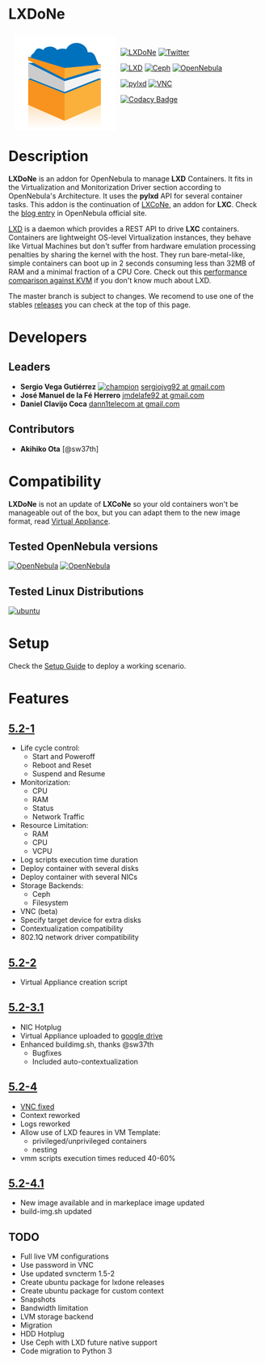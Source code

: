 # LXDoNe

<a href="https://github.com/OpenNebula/addon-lxdone"><img src="picts/LXDoNe-logo-final.png" align="left" hspace="10" vspace="6"></a>

<br />

[![LXDoNe](https://img.shields.io/badge/release-1707-3c97f3.svg?style=flat-square)](https://github.com/OpenNebula/addon-lxdone/releases)
[![Twitter](https://img.shields.io/twitter/url/http/shields.io.svg?style=social)](https://twitter.com/intent/tweet?text=I%20want%20freedom.%20I%20want%20efficiency.%20Faster%20private%20clouds%20for%20everyone.%20%23LXDoNe%20%2B%20%40opennebula%20%3D%20performance%20⚡️%20https%3A%2F%2Fgithub.com/OpenNebula/addon-lxdone%2F&source=webclient)

[![LXD](https://img.shields.io/badge/lxd-LTS-orange.svg?style=flat-square)](https://linuxcontainers.org/lxd/)
[![Ceph](https://img.shields.io/badge/ceph-LTS-red.svg?style=flat-square)](https://ceph.com)
[![OpenNebula](https://img.shields.io/badge/one-5.2.1-blue.svg?style=flat-square)](https://opennebula.org)

[![pylxd](https://img.shields.io/badge/pylxd-2.0.5-brightgreen.svg?style=flat-square)](https://pylxd.readthedocs.io/en/stable/)
[![VNC](https://img.shields.io/badge/svncterm-1.2-yellow.svg?style=flat-square)](https://github.com/dealfonso/svncterm)

[![Codacy Badge](https://api.codacy.com/project/badge/Grade/d691613459d443a6861438a8319daa1d)](https://www.codacy.com/app/LXDoNe/addon-lxdone?utm_source=github.com&amp;utm_medium=referral&amp;utm_content=OpenNebula/addon-lxdone&amp;utm_campaign=Badge_Grade)

<br />
<br />

# Description

**LXDoNe** is an addon for OpenNebula to manage **LXD** Containers. It fits in the Virtualization and Monitorization Driver section according to OpenNebula's Architecture. It uses the **pylxd** API for several container tasks. This addon is the continuation of [LXCoNe](https://github.com/OpenNebula/addon-lxcone/), an addon for **LXC**. Check the [blog entry](https://opennebula.org/lxdone-lightweight-virtualization-for-opennebula/) in OpenNebula official site.

[LXD](https://linuxcontainers.org/lxd/) is a daemon which provides a REST API to drive **LXC** containers. Containers are lightweight OS-level Virtualization instances, they behave like Virtual Machines but don't suffer from hardware emulation processing penalties by sharing the kernel with the host. They run bare-metal-like, simple containers can boot up in 2 seconds consuming less than 32MB of RAM and a minimal fraction of a CPU Core. Check out this [performance comparison against KVM](https://insights.ubuntu.com/2015/05/18/lxd-crushes-kvm-in-density-and-speed/) if you don't know much about LXD.

The master branch is subject to changes. We recomend to use one of the stables [releases](https://github.com/OpenNebula/addon-lxcone/releases) you can check at the top of this page.

# Developers

## Leaders
- **Sergio Vega Gutiérrez** [![champion](https://img.shields.io/badge/one-champion-blue.svg?style=flat-square)](https://opennebula.org/community/community-champions/) [sergiojvg92 at gmail.com](mailto:sergiojvg92@gmail.com?subject=LXDoNe)
- **José Manuel de la Fé Herrero** [jmdelafe92 at gmail.com](mailto:jmdelafe92@gmail.com?subject=LXDoNe)
- **Daniel Clavijo Coca** [dann1telecom at gmail.com](mailto:dann1telecom@gmail.com?subject=LXDoNe)

## Contributors
- **Akihiko Ota**     [@sw37th]

# Compatibility
**LXDoNe** is not an update of **LXCoNe** so your old containers won't be manageable out of the box, but you can  adapt them to the new image format, read [Virtual Appliance](Image.md).

## Tested OpenNebula versions
[![OpenNebula](https://img.shields.io/badge/one-5.2.1-blue.svg?style=flat-square)](https://opennebula.org)
[![OpenNebula](https://img.shields.io/badge/one-5.2.0-blue.svg?style=flat-square)](https://opennebula.org)

## Tested Linux Distributions
[![ubuntu](https://img.shields.io/badge/ubuntu-1604-orange.svg?style=flat-square)](https://ubuntu.com)

# Setup
Check the [Setup Guide](Setup.md)  to deploy a working scenario.

# Features
## [5.2-1](https://github.com/OpenNebula/addon-lxdone/releases/tag/v5.2-1)
- Life cycle control:
    - Start and Poweroff
    - Reboot and Reset
    - Suspend and Resume
- Monitorization:
    - CPU
    - RAM
    - Status
    - Network Traffic
- Resource Limitation:
    - RAM
    - CPU
    - VCPU
- Log scripts execution time duration
- Deploy container with several disks
- Deploy container with several NICs
- Storage Backends:
    - Ceph
    - Filesystem
- VNC (beta)
- Specify target device for extra disks
- Contextualization compatibility
- 802.1Q network driver compatibility

## [5.2-2](https://github.com/OpenNebula/addon-lxdone/releases/tag/v5.2-2)
- Virtual Appliance creation script

## [5.2-3.1](https://github.com/OpenNebula/addon-lxdone/releases/tag/v5.2-3.1)
- NIC Hotplug
- Virtual Appliance uploaded to [google drive](https://drive.google.com/uc?export=download&confirm=FkpQ&id=0B97YSqohwcQ0bTFRUE5RMmphT1U)
- Enhanced buildimg.sh, thanks @sw37th
    + Bugfixes
    + Included auto-contextualization

## [5.2-4](https://github.com/OpenNebula/addon-lxdone/releases/tag/v5.2-4)
- [VNC fixed](https://github.com/OpenNebula/addon-lxdone/issues/6)
- Context reworked
- Logs reworked
- Allow use of LXD feaures in VM Template:
    - privileged/unprivileged containers
    - nesting
- vmm scripts execution times reduced 40-60% 

## [5.2-4.1]()
- New image available and in markeplace image updated
- build-img.sh updated

## TODO
- Full live VM configurations 
- Use password in VNC
- Use updated svncterm 1.5-2
- Create ubuntu package for lxdone releases
- Create ubuntu package for custom context
- Snapshots
- Bandwidth limitation
- LVM storage backend
- Migration
- HDD Hotplug
- Use Ceph with LXD future native support
- Code migration to Python 3
